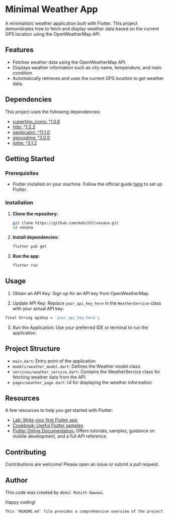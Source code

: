 # Minimal Weather App

A minimalistic weather application built with Flutter. This project demonstrates how to fetch and display weather data based on the current GPS location using the OpenWeatherMap API.

## Features

- Fetches weather data using the OpenWeatherMap API.
- Displays weather information such as city name, temperature, and main condition.
- Automatically retrieves and uses the current GPS location to get weather data.

## Dependencies

This project uses the following dependencies:

- [cupertino_icons: ^1.0.6](https://pub.dev/packages/cupertino_icons)
- [http: ^1.2.2](https://pub.dev/packages/http)
- [geolocator: ^11.1.0](https://pub.dev/packages/geolocator)
- [geocoding: ^3.0.0](https://pub.dev/packages/geocoding)
- [lottie: ^3.1.2](https://pub.dev/packages/lottie)

## Getting Started

### Prerequisites

- Flutter installed on your machine. Follow the official guide [here](https://docs.flutter.dev/get-started/install) to set up Flutter.

### Installation

1. **Clone the repository:**
   ```sh
   git clone https://github.com/muhith7/vexana.git
   cd vexana
2. **Install dependencies:**
   ```sh
   flutter pub get
   ```
3. **Run the app:**
   ```sh
   flutter run
   ```

## Usage
1. Obtain an API Key: Sign up for an API key from OpenWeatherMap.

2. Update API Key: Replace `your_api_key_here` in the `WeatherService` class with your actual API key:
```sh
final String apiKey = 'your_api_key_here';
```

3. Run the Application: Use your preferred IDE or terminal to run the application.


## Project Structure
- `main.dart`: Entry point of the application.
- `models/weather_model.dart`: Defines the Weather model class.
- `services/weather_service.dart`: Contains the WeatherService class for fetching weather data from the API.
- `pages/weather_page.dart`: UI for displaying the weather information.


## Resources
A few resources to help you get started with Flutter:

- [Lab: Write your first Flutter app]((https://docs.flutter.dev/get-started/codelab))
- [Cookbook: Useful Flutter samples](https://docs.flutter.dev/cookbook)
- [Flutter Online Documentation:](https://docs.flutter.dev/) Offers tutorials, samples, guidance on mobile development, and a full API reference.

## Contributing
Contributions are welcome! Please open an issue or submit a pull request.
## Author
This code was created by `Abdul Muhith Nawawi`.

Happy coding!
```sh
This `README.md` file provides a comprehensive overview of the project, including setup instructions and other important details. You can copy and paste this directly into your `README.md` file.
```



   
